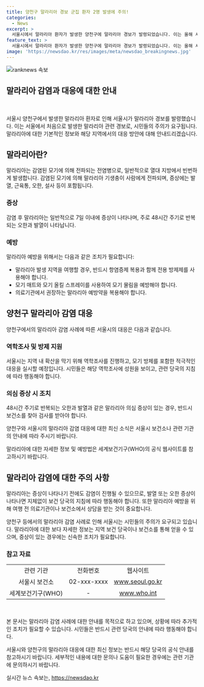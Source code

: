 ```yaml
---
title: 양천구 말라리아 경보 군집 환자 2명 발생에 주의!
categories:
  - News
excerpt: >
  서울시에서 말라리아 환자가 발생한 양천구에 말라리아 경보가 발령되었습니다. 이는 올해 서울에서 처음으로 발령된 것으로, 두 환자는 증상 발생 간격이 2주 이내이고 거주지가 1킬로미터 이내로 첫 군집 사례입니다. 서울시는 확산을 막기 위해 역학조사를 실시하고, 모기 방제를 지원할 예정입니다. 또한, 말라리아 의심 증상이 있는 경우 보건소에서 검사를 받을 수 있습니다. 48시간 주기로 반복되는 오한과 발열이 있다면 주의가 필요합니다.
feature_text: >
  서울시에서 말라리아 환자가 발생한 양천구에 말라리아 경보가 발령되었습니다. 이는 올해 서울에서 처음으로 발령된 것으로, 두 환자는 증상 발생 간격이 2주 이내이고 거주지가 1킬로미터 이내로 첫 군집 사례입니다. 서울시는 확산을 막기 위해 역학조사를 실시하고, 모기 방제를 지원할 예정입니다. 또한, 말라리아 의심 증상이 있는 경우 보건소에서 검사를 받을 수 있습니다. 48시간 주기로 반복되는 오한과 발열이 있다면 주의가 필요합니다.
image: 'https://newsdao.kr/res/images/meta/newsdao_breakingnews.jpg'
---
```


<p><img src="https://newsdao.kr/res/images/meta/newsdao_breakingnews.jpg" alt="ranknews 속보" /></p>

<h2>말라리아 감염과 대응에 대한 안내</h2>

<p data-ke-size="size16">&nbsp;</p>

<p>서울시 양천구에서 발생한 말라리아 환자로 인해 서울시가 말라리아 경보를 발령했습니다. 이는 서울에서 처음으로 발생한 말라리아 관련 경보로, 시민들의 주의가 요구됩니다. 말라리아에 대한 기본적인 정보와 해당 지역에서의 대응 방안에 대해 안내드리겠습니다.</p>

<h2 data-ke-size="size26">말라리아란?</h2>

<p>말라리아는 감염된 모기에 의해 전파되는 전염병으로, 일반적으로 열대 지방에서 빈번하게 발생합니다. 감염된 모기에 의해 말라리아 기생충이 사람에게 전파되며, 증상에는 발열, 근육통, 오한, 설사 등이 포함됩니다.</p>

<h3>증상</h3>

<p>감염 후 말라리아는 일반적으로 7일 이내에 증상이 나타나며, 주로 48시간 주기로 반복되는 오한과 발열이 나타납니다.</p>

<h3>예방</h3>

<p>말라리아 예방을 위해서는 다음과 같은 조치가 필요합니다:</p>

<ul>
  <li>말라리아 발생 지역을 여행할 경우, 반드시 항염증제 복용과 함께 전용 방제제를 사용해야 합니다.</li>
  <li>모기 매트와 모기 올킬 스프레이를 사용하여 모기 물림을 예방해야 합니다.</li>
  <li>의료기관에서 권장하는 말라리아 예방약을 복용해야 합니다.</li>
</ul>

<h2 data-ke-size="size26">양천구 말라리아 감염 대응</h2>

<p>양천구에서의 말라리아 감염 사례에 따른 서울시의 대응은 다음과 같습니다.</p>

<h3>역학조사 및 방제 지원</h3>

<p>서울시는 지역 내 확산을 막기 위해 역학조사를 진행하고, 모기 방제를 포함한 적극적인 대응을 실시할 예정입니다. 시민들은 해당 역학조사에 성원을 보이고, 관련 당국의 지침에 따라 행동해야 합니다.</p>

<h3>의심 증상 시 조치</h3>

<p>48시간 주기로 반복되는 오한과 발열과 같은 말라리아 의심 증상이 있는 경우, 반드시 보건소를 찾아 검사를 받아야 합니다.</p>

<p>양천구와 서울시의 말라리아 감염 대응에 대한 최신 소식은 서울시 보건소나 관련 기관의 안내에 따라 주시기 바랍니다.</p>

<p>말라리아에 대한 자세한 정보 및 예방법은 세계보건기구(WHO)의 공식 웹사이트를 참고하시기 바랍니다.</p>

<h2 data-ke-size="size26">말라리아 감염에 대한 주의 사항</h2>

<p>말라리아는 증상이 나타나기 전에도 감염이 진행될 수 있으므로, 발열 또는 오한 증상이 나타나면 지체없이 보건 당국의 지침에 따라 행동해야 합니다. 또한 말라리아 예방을 위해 여행 전 의료기관이나 보건소에서 상담을 받는 것이 중요합니다.</p>

<p>양천구 등에서의 말라리아 감염 사례로 인해 서울시는 시민들의 주의가 요구되고 있습니다. 말라리아에 대한 보다 자세한 정보는 지역 보건 당국이나 보건소를 통해 얻을 수 있으며, 증상이 있는 경우에는 신속한 조치가 필요합니다.</p>

<h3>참고 자료</h3>

<table>
    <tbody>
        <tr>
            <td style="text-align: center; height: 17px;">관련 기관</td>
            <td style="text-align: center; height: 17px;">전화번호</td>
            <td style="text-align: center; height: 17px;">웹사이트</td>
        </tr>
        <tr>
            <td style="text-align: center; height: 17px;">서울시 보건소</td>
            <td style="text-align: center; height: 17px;">02-xxx-xxxx</td>
            <td style="text-align: center; height: 17px;"><a href="https://www.seoul.go.kr" target="_blank" rel="noopener">www.seoul.go.kr</a></td>
        </tr>
        <tr>
            <td style="text-align: center; height: 17px;">세계보건기구(WHO)</td>
            <td style="text-align: center; height: 17px;">-</td>
            <td style="text-align: center; height: 17px;"><a href="https://www.who.int/" target="_blank" rel="noopener">www.who.int</a></td>
        </tr>
    </tbody>
</table>

<p data-ke-size="size16">&nbsp;</p>

<p>본 문서는 말라리아 감염 사례에 대한 안내를 목적으로 하고 있으며, 상황에 따라 추가적인 조치가 필요할 수 있습니다. 시민들은 반드시 관련 당국의 안내에 따라 행동해야 합니다.</p>

<p>서울시와 양천구의 말라리아 대응에 대한 최신 정보는 반드시 해당 당국의 공식 안내를 참고하시기 바랍니다. 세부적인 내용에 대한 문의나 도움이 필요한 경우에는 관련 기관에 문의하시기 바랍니다.</p>
실시간 뉴스 속보는, <a href="https://newsdao.kr" rel="dofollow">https://newsdao.kr</a>


